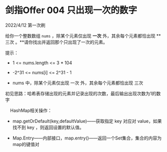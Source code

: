 # 剑指Offer 004 只出现一次的数字

2022/4/12 第一次刷

给你一个整数数组 `nums` ，除某个元素仅出现 **一次** 外，其余每个元素都恰出现 **三次 。**请你找出并返回那个只出现了一次的元素。

提示：

- 1 <= nums.length <= 3 * 104

- -2^31 <= nums[i] <= 2^31 - 1

- nums 中，除某个元素仅出现 一次 外，其余每个元素都恰出现 三次

初见思路：哈希表存储出现的元素并记录出现的次数，最后输出出现次数为1的数字

    HashMap相关操作：

- map.getOrDefault(key,defaultValue)——获取指定 key 对应对 value，如果找不到 key ，则返回设置的默认值。

- Map.Entry——内部接口，map.entry()——返回一个Set集合，集合的内容为map的键值对
